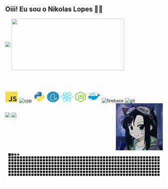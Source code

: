 <h2>Oiii! Eu sou o Nikolas Lopes 🧙‍♂️</h2>

<div>
  <a href="https://github.com/nikolaslopes" />
  
  <a>
  <img height=165rem align="center" src="https://github-readme-stats.vercel.app/api?username=nikolaslopes&count_private=true&show_icons=true&theme=tokyonight" />
  </a>
  
  <a>
  <img height=165rem width=360rem align="center" src="https://github-readme-stats.vercel.app/api/top-langs/?username=nikolaslopes&layout=compact&theme=tokyonight" />
  </a>
  
  <br><br>
  
<div>
  <img src="https://raw.githubusercontent.com/devicons/devicon/master/icons/javascript/javascript-original.svg" alt="javascript" width="40" height="35"/>
  <img src="https://raw.githubusercontent.com/jmnote/z-icons/master/svg/cpp.svg" alt="cpp" width="40" height="37"/>
  <img src="https://raw.githubusercontent.com/devicons/devicon/master/icons/python/python-original.svg" alt="python" width="40" height="37"/>
  <img src="https://github.com/devicons/devicon/blob/master/icons/yarn/yarn-original.svg" alt="yarn" width="40" height="35"/>
  <img src="https://raw.githubusercontent.com/devicons/devicon/master/icons/react/react-original.svg" alt="react" width="40" height="35"/>
  <img src="https://github.com/devicons/devicon/blob/master/icons/nodejs/nodejs-plain.svg" alt="nodejs" width="40" height="35"/>
  <img src="https://github.com/devicons/devicon/blob/master/icons/docker/docker-plain.svg" alt="docker" width="40" height="40"/>
  <img src="https://www.vectorlogo.zone/logos/firebase/firebase-icon.svg" alt="firebase" width="40" height="35"/>
  <img src="https://www.vectorlogo.zone/logos/git-scm/git-scm-icon.svg" alt="git" width="40" height="35"/>
  <img align="right" src="https://github.com/nikolaslopes/nikolaslopes/blob/main/avatar_nix.jpg?raw=true" alt="react" width="150" height="150"/>

</div>
  <h2></h2>
<div>
    <a href="mailto: nikolaslopes.dev@gmail.com" target="_blank"><img src="https://img.shields.io/badge/-Gmail-%23333?style=for-the-badge&logo=gmail&logoColor=white"></a>
    <a href="https://www.linkedin.com/in/nikolas-lopes-b06524209/" target="_blank" rel="noopener"><img src="https://img.shields.io/badge/-LinkedIn-%230077B5?style=for-the-badge&logo=linkedin&logoColor=white"></a>
</div>
  
  ![Snake animation](https://github.com/nikolaslopes/nikolaslopes/blob/output/github-contribution-grid-snake.svg)
  
</div>
 
